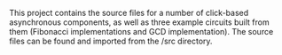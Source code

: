 This project contains the source files for a number of click-based asynchronous components, as well as three example circuits built from them (Fibonacci implementations and GCD implementation). The source files can be found and imported from the /src directory. 